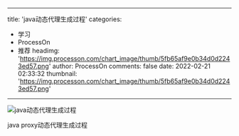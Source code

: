 
---
title: 'java动态代理生成过程'
categories: 
 - 学习
 - ProcessOn
 - 推荐
headimg: 'https://img.processon.com/chart_image/thumb/5fb65af9e0b34d0d2243ed57.png'
author: ProcessOn
comments: false
date: 2022-02-21 02:33:32
thumbnail: 'https://img.processon.com/chart_image/thumb/5fb65af9e0b34d0d2243ed57.png'
---

<div>   
<img class="thumb" alt="java动态代理生成过程" src="https://img.processon.com/chart_image/thumb/5fb65af9e0b34d0d2243ed57.png" referrerpolicy="no-referrer">
<p>java proxy动态代理生成过程</p>  
</div>
            